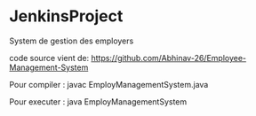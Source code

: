 # JenkinsProject
System de gestion des employers

code source vient de: https://github.com/Abhinav-26/Employee-Management-System

Pour compiler : javac EmployManagementSystem.java

Pour executer : java EmployManagementSystem
